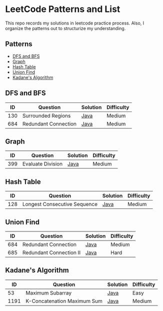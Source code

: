# LeetCode Patterns and List
This repo records my solutions in leetcode practice process. Also, I organize the patterns out to structurize my understanding.

## Patterns
  - [DFS and BFS](#dfs-and-bfs)
  - [Graph](#graph)
  - [Hash Table](#hash-table)
  - [Union Find](#union-find)
  - [Kadane's Algorithm](#kadanes-algorithm)

## DFS and BFS
| ID | Question | Solution | Difficulty |
| -- | -------- | -------- | ---------- |
| 130 | Surrounded Regions | [Java](solutions/SurroundedRegions.java) | Medium |
| 684 | Redundant Connection | [Java](solutions/RedundantConnection_DFS.java) | Medium |

## Graph
| ID | Question | Solution | Difficulty |
| -- | -------- | -------- | ---------- |
| 399 | Evaluate Division | [Java](solutions/EvaluateDivision.java) | Medium |

## Hash Table
| ID | Question | Solution | Difficulty |
| -- | -------- | -------- | ---------- |
| 128 | Longest Consecutive Sequence | [Java](solutions/LongestConsecutiveSequence.java) | Medium |

## Union Find 
| ID | Question | Solution | Difficulty |
| -- | -------- | -------- | ---------- |
| 684 | Redundant Connection | [Java](solutions/RedundantConnection_UF.java) | Medium |
| 685 | Redundant Connection II | [Java](solutions/RedundantConnectionII.java) | Hard |

## Kadane's Algorithm
| ID | Question | Solution | Difficulty |
| -- | -------- | -------- | ---------- |
| 53 | Maximum Subarray | [Java](solutions/MaximumSubarray.java) | Easy |
| 1191 | K-Concatenation Maximum Sum | [Java](solutions/KConcatenationMaximumSum.java) | Medium |

